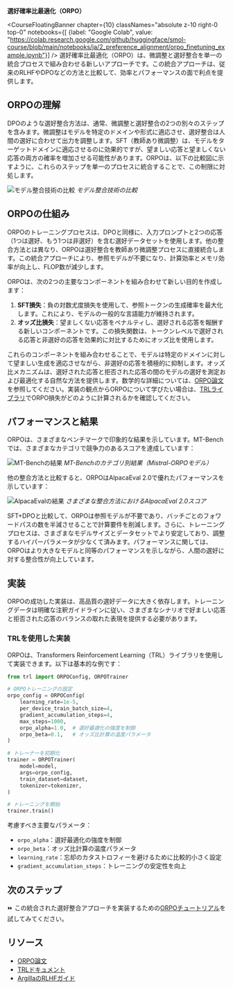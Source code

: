 **選好確率比最適化（ORPO）**

<CourseFloatingBanner chapter={10}
  classNames="absolute z-10 right-0 top-0"
  notebooks={[
    {label: "Google Colab", value: "https://colab.research.google.com/github/huggingface/smol-course/blob/main/notebooks/ja/2_preference_alignment/orpo_finetuning_example.ipynb"}] />
選好確率比最適化（ORPO）は、微調整と選好整合を単一の統合プロセスで組み合わせる新しいアプローチです。この統合アプローチは、従来のRLHFやDPOなどの方法と比較して、効率とパフォーマンスの面で利点を提供します。

## ORPOの理解

DPOのような選好整合方法は、通常、微調整と選好整合の2つの別々のステップを含みます。微調整はモデルを特定のドメインや形式に適応させ、選好整合は人間の選好に合わせて出力を調整します。SFT（教師あり微調整）は、モデルをターゲットドメインに適応させるのに効果的ですが、望ましい応答と望ましくない応答の両方の確率を増加させる可能性があります。ORPOは、以下の比較図に示すように、これらのステップを単一のプロセスに統合することで、この制限に対処します。

![モデル整合技術の比較](https://argilla.io/images/blog/mantisnlp-rlhf/part-8-alignments.png)
*モデル整合技術の比較*

## ORPOの仕組み

ORPOのトレーニングプロセスは、DPOと同様に、入力プロンプトと2つの応答（1つは選好、もう1つは非選好）を含む選好データセットを使用します。他の整合方法とは異なり、ORPOは選好整合を教師あり微調整プロセスに直接統合します。この統合アプローチにより、参照モデルが不要になり、計算効率とメモリ効率が向上し、FLOP数が減少します。

ORPOは、次の2つの主要なコンポーネントを組み合わせて新しい目的を作成します：

1. **SFT損失**：負の対数尤度損失を使用して、参照トークンの生成確率を最大化します。これにより、モデルの一般的な言語能力が維持されます。
2. **オッズ比損失**：望ましくない応答をペナルティし、選好される応答を報酬する新しいコンポーネントです。この損失関数は、トークンレベルで選好される応答と非選好の応答を効果的に対比するためにオッズ比を使用します。

これらのコンポーネントを組み合わせることで、モデルは特定のドメインに対して望ましい生成を適応させながら、非選好の応答を積極的に抑制します。オッズ比メカニズムは、選好された応答と拒否された応答の間のモデルの選好を測定および最適化する自然な方法を提供します。数学的な詳細については、[ORPO論文](https://arxiv.org/abs/2403.07691)を参照してください。実装の観点からORPOについて学びたい場合は、[TRLライブラリ](https://github.com/huggingface/trl/blob/b02189aaa538f3a95f6abb0ab46c0a971bfde57e/trl/trainer/orpo_trainer.py#L660)でORPO損失がどのように計算されるかを確認してください。

## パフォーマンスと結果

ORPOは、さまざまなベンチマークで印象的な結果を示しています。MT-Benchでは、さまざまなカテゴリで競争力のあるスコアを達成しています：

![MT-Benchの結果](https://argilla.io/images/blog/mantisnlp-rlhf/part-8-mtbench.png)
*MT-Benchのカテゴリ別結果（Mistral-ORPOモデル）*

他の整合方法と比較すると、ORPOはAlpacaEval 2.0で優れたパフォーマンスを示しています：

![AlpacaEvalの結果](https://argilla.io/images/blog/mantisnlp-rlhf/part-8-winrate.png)
*さまざまな整合方法におけるAlpacaEval 2.0スコア*

SFT+DPOと比較して、ORPOは参照モデルが不要であり、バッチごとのフォワードパスの数を半減させることで計算要件を削減します。さらに、トレーニングプロセスは、さまざまなモデルサイズとデータセットでより安定しており、調整するハイパーパラメータが少なくて済みます。パフォーマンスに関しては、ORPOはより大きなモデルと同等のパフォーマンスを示しながら、人間の選好に対する整合性が向上しています。

## 実装

ORPOの成功した実装は、高品質の選好データに大きく依存します。トレーニングデータは明確な注釈ガイドラインに従い、さまざまなシナリオで好ましい応答と拒否された応答のバランスの取れた表現を提供する必要があります。

### TRLを使用した実装

ORPOは、Transformers Reinforcement Learning（TRL）ライブラリを使用して実装できます。以下は基本的な例です：

```python
from trl import ORPOConfig, ORPOTrainer

# ORPOトレーニングの設定
orpo_config = ORPOConfig(
    learning_rate=1e-5,
    per_device_train_batch_size=4,
    gradient_accumulation_steps=4,
    max_steps=1000,
    orpo_alpha=1.0,  # 選好最適化の強度を制御
    orpo_beta=0.1,   # オッズ比計算の温度パラメータ
)

# トレーナーを初期化
trainer = ORPOTrainer(
    model=model,
    args=orpo_config,
    train_dataset=dataset,
    tokenizer=tokenizer,
)

# トレーニングを開始
trainer.train()
```

考慮すべき主要なパラメータ：
- `orpo_alpha`：選好最適化の強度を制御
- `orpo_beta`：オッズ比計算の温度パラメータ
- `learning_rate`：忘却のカタストロフィーを避けるために比較的小さく設定
- `gradient_accumulation_steps`：トレーニングの安定性を向上

## 次のステップ

⏩ この統合された選好整合アプローチを実装するための[ORPOチュートリアル](../../../notebooks/ja/2_preference_alignment/orpo_tutorial.ipynb)を試してみてください。

## リソース
- [ORPO論文](https://arxiv.org/abs/2403.07691)
- [TRLドキュメント](https://huggingface.co/docs/trl/index)
- [ArgillaのRLHFガイド](https://argilla.io/blog/mantisnlp-rlhf-part-8/)
